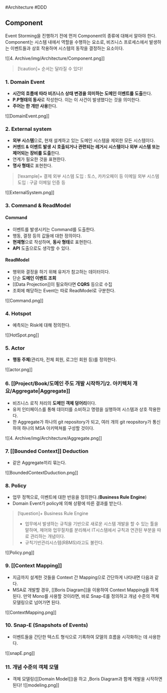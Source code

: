 #Architecture #DDD


## Component
Event Storming을 진행하기 전에 먼저 Component의 종류에 대해서 알아야 한다. Component는 시스템 내에서 역할을 수행하는 요소로, 비즈니스 프로세스에서 발생하는 이벤트들과 상호 작용하며 시스템의 동작을 결정하는 요소이다.

![[4. Archive/img/Architecture/Component.png]]

> [!caution]+ 
> 순서는 달라질 수 있다!
### 1. Domain Event
+ **시간의 흐름에 따라 비즈니스 상태 변경을 의미하는 도메인 이벤트를 도출**한다.
+ **P.P형태의 동사**로 작성한다. 이는 이 사건이 발생했다는 것을 의미한다.
+ **주어는 한 개만 사용**한다.

![[DomainEvent.png]]

### 2. External system
+ **외부 시스템**으로, 현재 설계하고 있는 도메인 시스템을 제외한 모든 시스템이다.
+ **커맨드 & 이벤트 발생 시 호출되거나 관련되는 레거시 시스템이나 외부 시스템 또는 제어되는 장비를 도출**한다. 
+ 연계가 필요한 것을 표현한다.
+ **명사 형태**로 표현한다.

> [!example]+ 
> 결제 외부 시스템 도입 : 토스, 카카오페이 등
> 이메일 외부 시스템 도입 : 구글 이메일 인증 등

![[ExternalSystem.png]]
### 3. Command & ReadModel
#### Command
+ 이벤트를 발생시키는 Command를 도출한다.
+ 행동, 결정 등의 값들에 대한 정의이다.
+ **현재형**으로 작성하며, **동사 형태**로 표현한다.
+ **API** 도출으로도 생각할 수 있다.

#### ReadModel
+ 행위와 결정을 하기 위해 유저가 참고하는 데이터이다.
+ 단순 **도메인 이벤트 조회**
+ [[Data Projection]]이 필요하다면 **CQRS** 등으로 수집
+ 조회에 해당하는 Event는 따로 ReadModel로 구분한다.

![[Command.png]]

### 4. Hotspot
+ 예측되는 Risk에 대해 정의한다.

![[HotSpot.png]]

### 5. Actor
+ **행동 주체**(관리자, 전체 회원, 로그인 회원 등)를 정의한다.

![[actor.png]]

### 6. [[Project/Book/도메인 주도 개발 시작하기/2. 아키텍처 개요/Aggregate|Aggregate]]
 + 비즈니스 로직 처리의 **도메인 객체 덩어리**이다.
 + 유저 인터페이스를 통해 데이터를 소비하고 명령을 실행하여 시스템과 상호 작용한다.
 + 한 Aggregate가 하나의 git repository가 되고, 여러 개의 git reopsitory가 통신하여 하나의 MSA 아키텍쳐를 구성할 것이다.

![[4. Archive/img/Architecture/Aggregate.png]]

### 7. [[Bounded Context]] Deduction
+ 같은 Aggregate끼리 묶는다.

![[BoundedContextDuduction.png]]
### 8. Policy
+ 업무 정책으로, 이벤트에 대한 반응을 정의한다.(**Business Rule Engine**)
+ Domain Event가 policy에 의해 상황에 따른 결과를 받는다.

> [!question]+ Business Rule Engine
> + 업무에서 발생하는 규칙을 기반으로 새로운 시스템 개발을 할 수 있는 툴을 말하며, 제어와 업무절차를 분리해서 IT시스템에서 규칙과 연관된 부분을 따로 관리하는 개념이다.
> + 규칙기반관리시스템(RBMS)라고도 불린다.

![[Policy.png]]

### 9. [[Context Mapping]]
+ 지금까지 설계한 것들을 Context 간 Mapping으로 간단하게 나타내면 다음과 같다.
+ MSA로 개발할 경우, [[Boris Diagram]]을 이용하여 Context Mapping을 하게 된다. 만약 Mono를 사용할 것이라면, 바로 Snap-E를 정의하고 개념 수준의 객체 모델링으로 넘어가면 된다.

![[ContextMapping.png]]

### 10. Snap-E (Snapshots of Events)
+ 이벤트들을 간단한 텍스트 형식으로 기록하여 모델의 흐름을 시각화하는 데 사용한다.

![[snapE.png]]

### 11. 개념 수준의 객체 모델
+ 객체 모델링([[Domain Model]])을 하고 ,Boris Diagram과 함께 개발을 시작하면 된다!
![[modeling.png]]